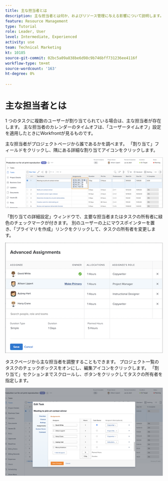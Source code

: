 ```yaml
---
title: 主な担当者とは
description: 主な担当者とは何か、およびリソース管理に与える影響について説明します。
feature: Resource Management
type: Tutorial
role: Leader, User
level: Intermediate, Experienced
activity: use
team: Technical Marketing
kt: 10185
source-git-commit: 02bc5a09a838be6d98c9b746bff731236ee4116f
workflow-type: tm+mt
source-wordcount: '163'
ht-degree: 0%

---
```


# 主な担当者とは

1 つのタスクに複数のユーザーが割り当てられている場合は、主な担当者が存在します。 主な担当者のカレンダーのタイムオフは、「ユーザータイムオフ」設定を適用したときにWorkfrontが見るものです。

主な担当者がプロジェクトページから誰であるかを調べます。 「割り当て」フィールドをクリックし、隅にある詳細な割り当てアイコンをクリックします。

![複数の担当者](assets/pa_01.png)

「割り当ての詳細設定」ウィンドウで、主要な担当者またはタスクの所有者に緑色のチェックマークが付きます。 別のユーザーの上にマウスポインターを置き、「プライマリを作成」リンクをクリックして、タスクの所有者を変更します。

![プライマリ担当者が選択されました](assets/pa_02.png)

タスクページから主な担当者を調整することもできます。 プロジェクト一覧のタスクのチェックボックスをオンにし、編集アイコンをクリックします。 「割り当て」セクションまでスクロールし、ボタンをクリックしてタスクの所有者を指定します。

![タスク所有者ボタン](assets/pa_03.png)


